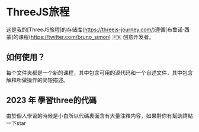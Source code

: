 # ThreeJS旅程
这是我的[ThreeJS旅程]的存储库(https://threejs-journey.com/)遵循[布鲁诺·西蒙]的课程(https://twitter.com/bruno_simon) 🇫🇷 创意开发者。

## 如何使用？
每个文件夹都是一个新的课程，其中包含可用的源代码和一个自述文件，其中包含解释所做操作的简短描述。

## 2023 年 學習three的代碼
由於個人學習的時候是小白所以代碼裏面含有大量注釋内容，如果對你有幫助請點一下star

